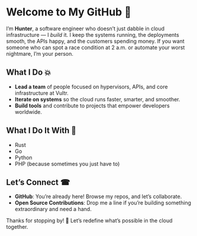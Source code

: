 # Welcome to My GitHub 💪

I’m **Hunter**, a software engineer who doesn’t just dabble in cloud infrastructure — I *build* it. I keep the systems running, the deployments smooth, the APIs happy, and the customers spending money. If you want someone who can spot a race condition at 2 a.m. or automate your worst nightmare, I’m your person.

## What I Do 💥

- **Lead a team** of people focused on hypervisors, APIs, and core infrastructure at Vultr.
- **Iterate on systems** so the cloud runs faster, smarter, and smoother.
- **Build tools** and contribute to projects that empower developers worldwide.

## What I Do It With 🔧

- Rust
- Go
- Python
- PHP (because sometimes you just have to)

## Let’s Connect ☎

- **GitHub**: You’re already here! Browse my repos, and let’s collaborate.
- **Open Source Contributions**: Drop me a line if you’re building something extraordinary and need a hand.


Thanks for stopping by! 🚀 Let’s redefine what’s possible in the cloud together.

